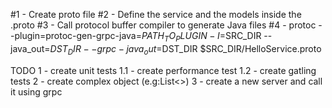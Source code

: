 #1 - Create proto file
#2 - Define the service and the models inside the .proto
#3 - Call protocol buffer compiler to generate Java files
#4 - protoc --plugin=protoc-gen-grpc-java=$PATH_TO_PLUGIN -I=$SRC_DIR --java_out=$DST_DIR --grpc-java_out=$DST_DIR $SRC_DIR/HelloService.proto


TODO
1 - create unit tests 
    1.1 - create performance test
    1.2 - create gatling tests
2 - create complex object (e.g:List<>)
3 - create a new server and call it using grpc
